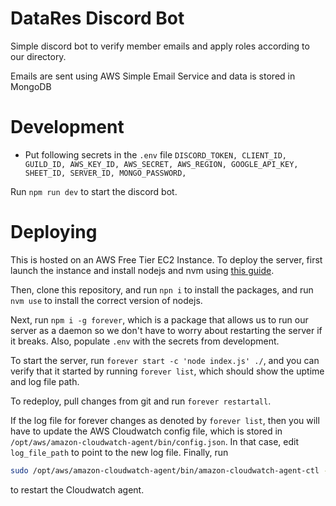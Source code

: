 # DataRes Discord Bot

Simple discord bot to verify member emails and apply roles according to our directory.

Emails are sent using AWS Simple Email Service and data is stored in MongoDB

# Development

- Put following secrets in the `.env` file
`
DISCORD_TOKEN,
CLIENT_ID,
GUILD_ID,
AWS_KEY_ID,
AWS_SECRET,
AWS_REGION,
GOOGLE_API_KEY,
SHEET_ID,
SERVER_ID,
MONGO_PASSWORD,
`

Run `npm run dev` to start the discord bot.
 

# Deploying

This is hosted on an AWS Free Tier EC2 Instance.  To deploy the server, first launch the instance and install nodejs and nvm using [this guide](https://www.digitalocean.com/community/tutorials/how-to-install-node-js-on-ubuntu-20-04).

Then, clone this repository, and run `npn i` to install the packages, and run `nvm use` to install the correct version of nodejs.

Next, run `npm i -g forever`, which is a package that allows us to run our server as a daemon so we don't have to worry about restarting the server if it breaks.  Also, populate `.env` with the secrets from development.

To start the server, run `forever start -c 'node index.js' ./`, and you can verify that it started by running `forever list`, which should show the uptime and log file path.

To redeploy, pull changes from git and run `forever restartall`.

If the log file for forever changes as denoted by `forever list`, then you will have to update the AWS Cloudwatch config file, which is stored in `/opt/aws/amazon-cloudwatch-agent/bin/config.json`.  In that case, edit `log_file_path` to point to the new log file.  Finally, run

```bash
sudo /opt/aws/amazon-cloudwatch-agent/bin/amazon-cloudwatch-agent-ctl -a fetch-config -m ec2 -c file:/opt/aws/amazon-cloudwatch-agent/bin/config.json -s
```
to restart the Cloudwatch agent.
